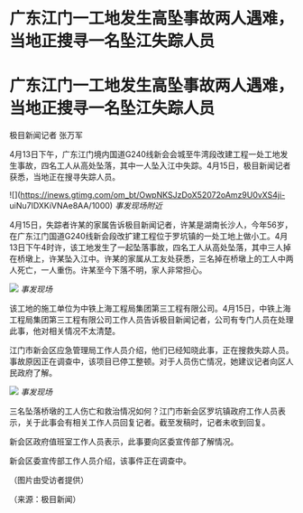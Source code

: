 # 广东江门一工地发生高坠事故两人遇难，当地正搜寻一名坠江失踪人员

# 广东江门一工地发生高坠事故两人遇难，当地正搜寻一名坠江失踪人员

极目新闻记者 张万军

4月13日下午，广东江门境内国道G240线新会会城至牛湾段改建工程一处工地发生事故，四名工人从高处坠落，其中一人坠入江中失踪。4月15日，极目新闻记者获悉，当地正在搜寻失踪人员。

![](https://inews.gtimg.com/om_bt/OwpNKSJzDoX52072oAmz9U0vXS4ji-
uiNu7IDXKiVNAe8AA/1000) _事发现场附近_

4月15日，失踪者许某的家属告诉极目新闻记者，许某是湖南长沙人，今年56岁，在广东江门国道G240线新会段改扩建工程位于罗坑镇的一处工地上做小工。4月13日下午4时许，该工地发生了一起坠落事故，四名工人从高处坠落，其中三人掉在桥墩上，许某坠入江中。许某的家属从工友处获悉，三名掉在桥墩上的工人中两人死亡，一人重伤。许某至今下落不明，家人非常担心。

![](https://inews.gtimg.com/om_bt/OG-3cDfKbEHlIBwPrINMPC3taLvVFRJPzNQoy8_14ib1AAA/1000)
_事发现场_

该工地的施工单位为中铁上海工程局集团第三工程有限公司。4月15日，中铁上海工程局集团第三工程有限公司工作人员告诉极目新闻记者，公司有专门人员在处理此事，他对相关情况不太清楚。

江门市新会区应急管理局工作人员介绍，他们已经知晓此事，正在搜救失踪人员。事故原因正在调查中，该项目已停工整顿。对于人员伤亡情况，她建议记者向区人民政府了解。

![](https://inews.gtimg.com/om_bt/OwYLqUTOpLEuavsh9gpFAKW4iHCK5m69bJVgXCVfAPJDMAA/1000)
_事发现场_

三名坠落桥墩的工人伤亡和救治情况如何？江门市新会区罗坑镇政府工作人员表示，关于此事会有相关工作人员回复记者。截至发稿时，记者未收到回复。

新会区政府值班室工作人员表示，此事要向区委宣传部了解情况。

新会区委宣传部工作人员介绍，该事件正在调查中。

（图片由受访者提供）

（来源：极目新闻）

